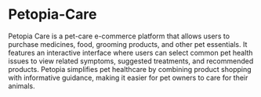 # Petopia-Care
Petopia Care is a pet-care e-commerce platform that allows users to purchase medicines, food, grooming products, and other pet essentials. It features an interactive interface where users can select common pet health issues to view related symptoms, suggested treatments, and recommended products. Petopia simplifies pet healthcare by combining product shopping with informative guidance, making it easier for pet owners to care for their animals.
